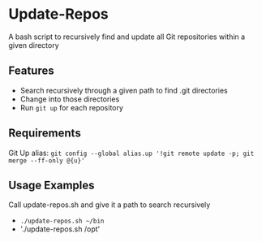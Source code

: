 # Update-Repos

A bash script to recursively find and update all Git repositories within a given directory

## Features

  * Search recursively through a given path to find .git directories
  * Change into those directories
  * Run `git up` for each repository

## Requirements

Git Up alias: `git config --global alias.up '!git remote update -p; git merge --ff-only @{u}'`

## Usage Examples

Call update-repos.sh and give it a path to search recursively

  * `./update-repos.sh ~/bin`
  * './update-repos.sh /opt'
